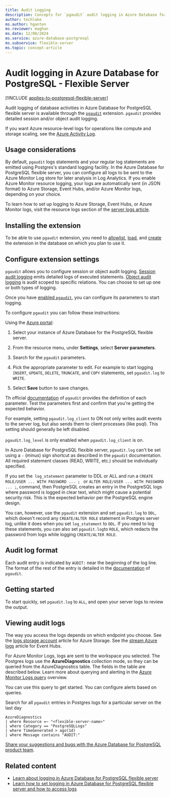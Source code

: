 ```yaml
---
title: Audit Logging
description: Concepts for `pgaudit` audit logging in Azure Database for PostgreSQL - Flexible Server.
author: techlake
ms.author: hganten
ms.reviewer: maghan
ms.date: 12/08/2024
ms.service: azure-database-postgresql
ms.subservice: flexible-server
ms.topic: concept-article
---
```


# Audit logging in Azure Database for PostgreSQL - Flexible Server

[!INCLUDE [applies-to-postgresql-flexible-server](~/reusable-content/ce-skilling/azure/includes/postgresql/includes/applies-to-postgresql-flexible-server.md)]

Audit logging of database activities in Azure Database for PostgreSQL flexible server is available through the [`pgaudit`](https://www.pgaudit.org/) extension. `pgaudit` provides detailed session and/or object audit logging.

If you want Azure resource-level logs for operations like compute and storage scaling, see the [Azure Activity Log](/azure/azure-monitor/essentials/platform-logs-overview).

## Usage considerations

By default, `pgaudit` logs statements and your regular log statements are emitted using Postgres's standard logging facility. In the Azure Database for PostgreSQL flexible server, you can configure all logs to be sent to the Azure Monitor Log store for later analysis in Log Analytics. If you enable Azure Monitor resource logging, your logs are automatically sent (in JSON format) to Azure Storage, Event Hubs, and/or Azure Monitor logs, depending on your choice.

To learn how to set up logging to Azure Storage, Event Hubs, or Azure Monitor logs, visit the resource logs section of the [server logs article](concepts-logging.md).

## Installing the extension

To be able to use `pgaudit` extension, you need to [allowlist](../extensions/how-to-allow-extensions.md#allow-extensions), [load](../extensions/how-to-allow-extensions.md#load-libraries), and [create](../extensions/how-to-allow-extensions.md#create-extensions) the extension in the database on which you plan to use it.

## Configure extension settings

`pgaudit` allows you to configure session or object audit logging. [Session audit logging](https://github.com/`pgaudit`/`pgaudit`/blob/master/README.md#session-audit-logging) emits detailed logs of executed statements. [Object audit logging](https://github.com/`pgaudit`/`pgaudit`/blob/master/README.md#object-audit-logging) is audit scoped to specific relations. You can choose to set up one or both types of logging.

Once you have [enabled `pgaudit`](#installing-the-extension), you can configure its parameters to start logging.

To configure `pgaudit` you can follow these instructions:

Using the [Azure portal](https://portal.azure.com):

   1. Select your instance of Azure Database for the PostgreSQL flexible server.

   1. From the resource menu, under **Settings**, select **Server parameters**.

   1. Search for the `pgaudit` parameters.

   1. Pick the appropriate parameter to edit. For example to start logging `INSERT`, `UPDATE`, `DELETE`, `TRUNCATE`, and `COPY` statements, set `pgaudit.log` to `WRITE`.

   1. Select **Save** button to save changes.

Th official [documentation](https://github.com/`pgaudit`/`pgaudit`/blob/master/README.md#settings) of `pgaudit` provides the definition of each parameter. Test the parameters first and confirm that you're getting the expected behavior.

For example, setting `pgaudit.log_client` to ON not only writes audit events to the server log, but also sends them to client processes (like psql). This setting should generally be left disabled. <br> <br>
`pgaudit.log_level` is only enabled when `pgaudit.log_client` is on.

In Azure Database for PostgreSQL flexible server, `pgaudit.log` can't be set using a `-` (minus) sign shortcut as described in the `pgaudit` documentation. All required statement classes (READ, WRITE, etc.) should be individually specified.

If you set the` log_statement` parameter to DDL or ALL and run a `CREATE ROLE/USER ... WITH PASSWORD ... ; ` or `ALTER ROLE/USER ... WITH PASSWORD ... ;`, command, then PostgreSQL creates an entry in the PostgreSQL logs where password is logged in clear text, which might cause a potential security risk. This is the expected behavior per the PostgreSQL engine design.

You can, however, use the `pgaudit` extension and set `pgaudit.log` to `DDL`, which doesn't record any `CREATE/ALTER ROLE` statement in Postgres server log, unlike it does when you set `log_statement` to `DDL`. If you need to log these statements, you can also set `pgaudit.log`to `ROLE`, which redacts the password from logs while logging `CREATE/ALTER ROLE`.

## Audit log format

Each audit entry is indicated by `AUDIT:` near the beginning of the log line. The format of the rest of the entry is detailed in the [documentation](https://github.com/`pgaudit`/`pgaudit`/blob/master/README.md#format) of `pgaudit`.

## Getting started

To start quickly, set `pgaudit.log` to `ALL`, and open your server logs to review the output.

## Viewing audit logs

The way you access the logs depends on which endpoint you choose. See the [logs storage account](/azure/azure-monitor/essentials/resource-logs#send-to-azure-storage) article for Azure Storage. See the [stream Azure logs](/azure/azure-monitor/essentials/resource-logs#send-to-azure-event-hubs) article for Event Hubs.

For Azure Monitor Logs, logs are sent to the workspace you selected. The Postgres logs use the **AzureDiagnostics** collection mode, so they can be queried from the AzureDiagnostics table. The fields in the table are described below. Learn more about querying and alerting in the [Azure Monitor Logs query](/azure/azure-monitor/logs/log-query-overview) overview.

You can use this query to get started. You can configure alerts based on queries.

Search for all `pgaudit` entries in Postgres logs for a particular server on the last day

```kusto
AzureDiagnostics
| where Resource =~ "<flexible-server-name>"
| where Category == "PostgreSQLLogs"
| where TimeGenerated > ago(1d)
| where Message contains "AUDIT:"
```

[Share your suggestions and bugs with the Azure Database for PostgreSQL product team](https://aka.ms/pgfeedback).

## Related content

- [Learn about logging in Azure Database for PostgreSQL flexible server](concepts-logging.md)
- [Learn how to set logging in Azure Database for PostgreSQL flexible server and how to access logs](how-to-configure-and-access-logs.md)
